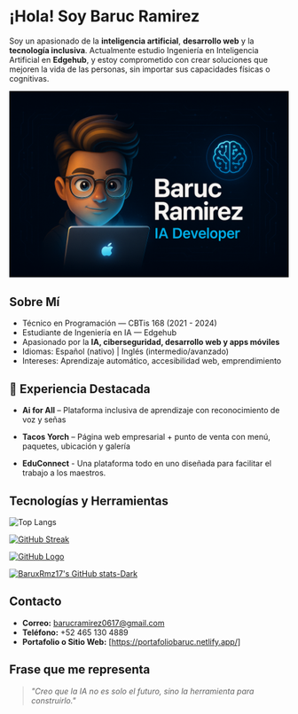 # ¡Hola! Soy Baruc Ramirez

Soy un apasionado de la **inteligencia artificial**, **desarrollo web** y la **tecnología inclusiva**. Actualmente estudio Ingeniería en Inteligencia Artificial en **Edgehub**, y estoy comprometido con crear soluciones que mejoren la vida de las personas, sin importar sus capacidades físicas o cognitivas.

![Baruc Ramirez - IA Developer](yo.png)


## Sobre Mí
-  Técnico en Programación — CBTis 168 (2021 - 2024)
-  Estudiante de Ingeniería en IA — Edgehub
-  Apasionado por la **IA, ciberseguridad, desarrollo web y apps móviles**
- Idiomas: Español (nativo) | Inglés (intermedio/avanzado)
-  Intereses: Aprendizaje automático, accesibilidad web, emprendimiento



## 🚀 Experiencia Destacada


- **Ai for All** – Plataforma inclusiva de aprendizaje con reconocimiento de voz y señas

- **Tacos Yorch** – Página web empresarial + punto de venta con menú, paquetes, ubicación y galería

- **EduConnect** - Una plataforma todo en uno diseñada para facilitar el trabajo a los maestros.



## Tecnologías y Herramientas



![Top Langs](https://github-readme-stats.vercel.app/api/top-langs/?username=BaruxRmz17&layout=compact&theme=dark)

[![GitHub Streak](https://github-readme-streak-stats.herokuapp.com?user=BaruxRmz17&theme=cobalt&hide_border=true)](https://git.io/streak-stats)

[![GitHub Logo](https://img.shields.io/badge/GitHub-100000?style=for-the-badge&logo=github&logoColor=white)](https://github.com/BaruxRmz17)

[![BaruxRmz17's GitHub stats-Dark](https://github-readme-stats.vercel.app/api?username=BaruxRmz17&show_icons=true&theme=dark#gh-dark-mode-only)](https://github.com/BaruxRmz17/github-readme-stats#gh-dark-mode-only)






## Contacto

- **Correo:** barucramirez0617@gmail.com
- **Teléfono:** +52 465 130 4889
- **Portafolio o Sitio Web:** [https://portafoliobaruc.netlify.app/]



## Frase que me representa

> _"Creo que la IA no es solo el futuro, sino la herramienta para construirlo."_ 

